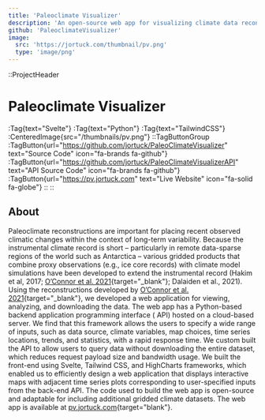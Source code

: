 ```yaml
---
title: 'Paleoclimate Visualizer'
description: 'An open-source web app for visualizing climate data reconstructions.'
github: 'PaleoclimateVisualizer'
image:
  src: 'https://jortuck.com/thumbnail/pv.png'
  type: 'image/png'
---
```


::ProjectHeader

# Paleoclimate Visualizer

:Tag{text="Svelte"} :Tag{text="Python"} :Tag{text="TailwindCSS"}
:CenteredImage{src="/thumbnails/pv.png"}
::TagButtonGroup
:TagButton{url="https://github.com/jortuck/PaleoClimateVisualizer" text="Source Code" icon="fa-brands fa-github"}
:TagButton{url="https://github.com/jortuck/PaleoClimateVisualizerAPI" text="API Source Code" icon="fa-brands fa-github"}
:TagButton{url="https://pv.jortuck.com" text="Live Website" icon="fa-solid fa-globe"}
::
::

## About

Paleoclimate reconstructions are important for placing recent observed climatic changes within the context of long-term
variability. Because the instrumental climate record is short – particularly in remote data-sparse regions of the world
such as Antarctica – various gridded products that combine proxy observations (e.g., ice core records) with climate
model simulations have been developed to extend the instrumental record (Hakim et al,
2017; [O’Connor et al. 2021](https://agupubs.onlinelibrary.wiley.com/doi/10.1029/2021GL095999){target="_blank"};
Dalaiden et al., 2021). Using the reconstructions developed
by [O’Connor et al. 2021](https://agupubs.onlinelibrary.wiley.com/doi/10.1029/2021GL095999){target="_blank"}, we
developed a web application for
viewing, analyzing, and downloading the data. The web app has a Python-based backend application programming interface (
API) hosted on a cloud-based server. We find that this framework allows the users to specify a wide range of inputs,
such as data source, climate variables, map choices, time series locations, trends, and statistics, with a rapid
response time. We custom built the API to allow users to query data without downloading the entire dataset, which
reduces request payload size and bandwidth usage. We built the front-end using Svelte, Tailwind CSS, and HighCharts
frameworks, which enabled us to efficiently design a web application that displays interactive maps with adjacent time
series plots corresponding to user-specified inputs from the back-end API. The code used to build the web app is
open-source and adaptable for including additional gridded climate datasets. The web app is available
at [pv.jortuck.com](https://pv.jortuck.com/){target="blank"}. 